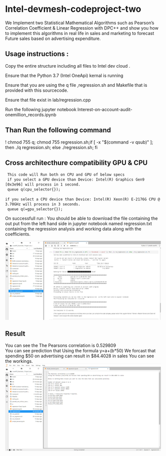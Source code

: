 # Intel-devmesh-codeproject-two
We  Implement  two  Statistical Mathematical Algorithms such as Pearson’s Correlation Coefficient &amp; Linear Regression  with DPC++  and  show you how to implement this algorithms in real life in sales and marketing  to  forecast Future sales based on advertising expenditure.

## Usage instructions :
Copy the entire structure including all files to  Intel dev cloud .

Ensure that the  Python 3.7 (Intel OneApi)  kernal is running

Ensure that you are using the q file ,regression.sh and Makefile that is provided with this sourcecode.

Ensure that file exist in  lab/regression.cpp


Run the following  jupyter notebook  Interest-on-account-audit-onemillion_records.ipynb

## Than Run  the following command
! chmod 755 q; chmod 755 regression.sh;if [ -x "$(command -v qsub)" ]; then ./q regression.sh; else ./regression.sh; fi 

## Cross architecthure compatibility GPU & CPU
     This code will Run both on CPU and GPU of below specs
     if you select a GPU device than Device: Intel(R) Graphics Gen9 [0x3e96] will process in 1 second.
     queue q(cpu_selector{});
    
    if you select a CPU device than Device: Intel(R) Xeon(R) E-2176G CPU @ 3.70GHz will process in 3 seconds.
     queue q(=gpu_selector{});


On successfull run :
You should be able to download the file containing the out put from the left hand side in jupyter notebook  named  regression.txt 
containing the regression analysis and working data along with the coefficients.

![alt text](https://github.com/prilcool/Intel-devmesh-codeproject-two/blob/main/Assets/out.PNG)



## Result
You can see the The Pearsons correlation is 0.529809  
You can see prediction that  Using the formula y=a+(b*50) We forcast that spending $50 on advertising can result in $84.4028 in sales
You can see the workings.
![alt text](https://github.com/prilcool/Intel-devmesh-codeproject-two/blob/main/Assets/result.PNG)
